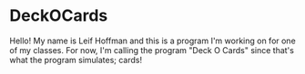 # DeckOCards
Hello! My name is Leif Hoffman and this is a program I'm working on for one of my classes. For now, I'm calling the program "Deck O Cards" since that's what the program simulates; cards! 
